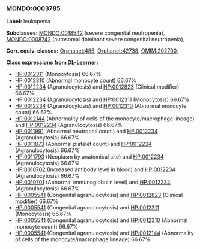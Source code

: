 
### [MONDO:0003785](http://purl.obolibrary.org/obo/MONDO_0003785)
**Label:** leukopenia

**Subclasses:** [MONDO:0018542](http://purl.obolibrary.org/obo/MONDO_0018542) (severe congenital neutropenia), [MONDO:0008742](http://purl.obolibrary.org/obo/MONDO_0008742) (autosomal dominant severe congenital neutropenia), 

**Corr. equiv. classes:** [Orphanet:486](http://www.orpha.net/ORDO/Orphanet_486), [Orphanet:42738](http://www.orpha.net/ORDO/Orphanet_42738), [OMIM:202700](http://purl.obolibrary.org/obo/OMIM_202700), 

**Class expressions from DL-Learner:**

- [HP:0012311](http://purl.obolibrary.org/obo/HP_0012311) (Monocytosis) 66.67%
- [HP:0012310](http://purl.obolibrary.org/obo/HP_0012310) (Abnormal monocyte count) 66.67%
- [HP:0012234](http://purl.obolibrary.org/obo/HP_0012234) (Agranulocytosis) and [HP:0012823](http://purl.obolibrary.org/obo/HP_0012823) (Clinical modifier) 66.67%
- [HP:0012234](http://purl.obolibrary.org/obo/HP_0012234) (Agranulocytosis) and [HP:0012311](http://purl.obolibrary.org/obo/HP_0012311) (Monocytosis) 66.67%
- [HP:0012234](http://purl.obolibrary.org/obo/HP_0012234) (Agranulocytosis) and [HP:0012310](http://purl.obolibrary.org/obo/HP_0012310) (Abnormal monocyte count) 66.67%
- [HP:0012144](http://purl.obolibrary.org/obo/HP_0012144) (Abnormality of cells of the monocyte/macrophage lineage) and [HP:0012234](http://purl.obolibrary.org/obo/HP_0012234) (Agranulocytosis) 66.67%
- [HP:0011991](http://purl.obolibrary.org/obo/HP_0011991) (Abnormal neutrophil count) and [HP:0012234](http://purl.obolibrary.org/obo/HP_0012234) (Agranulocytosis) 66.67%
- [HP:0011873](http://purl.obolibrary.org/obo/HP_0011873) (Abnormal platelet count) and [HP:0012234](http://purl.obolibrary.org/obo/HP_0012234) (Agranulocytosis) 66.67%
- [HP:0011793](http://purl.obolibrary.org/obo/HP_0011793) (Neoplasm by anatomical site) and [HP:0012234](http://purl.obolibrary.org/obo/HP_0012234) (Agranulocytosis) 66.67%
- [HP:0010702](http://purl.obolibrary.org/obo/HP_0010702) (Increased antibody level in blood) and [HP:0012234](http://purl.obolibrary.org/obo/HP_0012234) (Agranulocytosis) 66.67%
- [HP:0010701](http://purl.obolibrary.org/obo/HP_0010701) (Abnormal immunoglobulin level) and [HP:0012234](http://purl.obolibrary.org/obo/HP_0012234) (Agranulocytosis) 66.67%
- [HP:0005541](http://purl.obolibrary.org/obo/HP_0005541) (Congenital agranulocytosis) and [HP:0012823](http://purl.obolibrary.org/obo/HP_0012823) (Clinical modifier) 66.67%
- [HP:0005541](http://purl.obolibrary.org/obo/HP_0005541) (Congenital agranulocytosis) and [HP:0012311](http://purl.obolibrary.org/obo/HP_0012311) (Monocytosis) 66.67%
- [HP:0005541](http://purl.obolibrary.org/obo/HP_0005541) (Congenital agranulocytosis) and [HP:0012310](http://purl.obolibrary.org/obo/HP_0012310) (Abnormal monocyte count) 66.67%
- [HP:0005541](http://purl.obolibrary.org/obo/HP_0005541) (Congenital agranulocytosis) and [HP:0012144](http://purl.obolibrary.org/obo/HP_0012144) (Abnormality of cells of the monocyte/macrophage lineage) 66.67%



